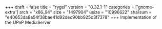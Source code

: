 +++
draft = false
title = "rygel"
version = "0.32.1-1"
categories = ['gnome-extra']
arch = "x86_64"
size = "1497904"
usize = "10996622"
sha1sum = "e40653da8a54f38bae41d92dec90bb925c3f7378"
+++
Implementation of the UPnP MediaServer